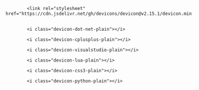 
            <link rel="stylesheet" href="https://cdn.jsdelivr.net/gh/devicons/devicon@v2.15.1/devicon.min.css">
          

            <i class="devicon-dot-net-plain"></i>
          
            <i class="devicon-cplusplus-plain"></i>
          
            <i class="devicon-visualstudio-plain"></i>
          
            <i class="devicon-lua-plain"></i>
          
            <i class="devicon-css3-plain"></i>

            <i class="devicon-python-plain"></i>